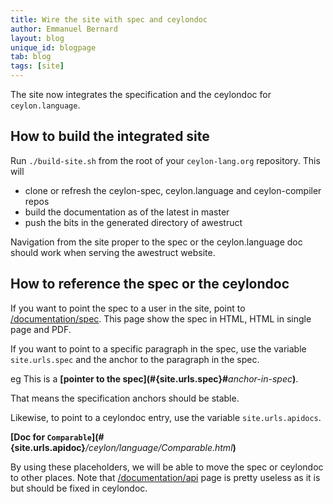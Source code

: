 ```yaml
---
title: Wire the site with spec and ceylondoc 
author: Emmanuel Bernard
layout: blog
unique_id: blogpage
tab: blog
tags: [site]
---
```

The site now integrates the specification and the ceylondoc for `ceylon.language`.

## How to build the integrated site

Run `./build-site.sh` from the root of your `ceylon-lang.org` repository.
This will 

- clone or refresh the ceylon-spec, ceylon.language and ceylon-compiler
repos 
- build the documentation as of the latest in master
- push the bits in the generated directory of awestruct

Navigation from the site proper to the spec or the ceylon.language doc should work
when serving the awestruct website.

## How to reference the spec or the ceylondoc

If you want to point the spec to a user in the site, point to [/documentation/spec](/documentation/spec).
This page show the spec in HTML, HTML in single page and PDF.

If you want to point to a specific paragraph in the spec, use the variable `site.urls.spec` and
the anchor to the paragraph in the spec.

eg This is a **\[**pointer to the spec**\](\#{site.urls.spec}#**_anchor-in-spec_**)**.

That means the specification anchors should be stable.

Likewise, to point to a ceylondoc entry, use the variable `site.urls.apidocs`.   

**\[**Doc for `Comparable`**\](\#{site.urls.apidoc}**_/ceylon/language/Comparable.html_**)**

By using these placeholders, we will be able to move the spec or ceylondoc to other places.
Note that [/documentation/api](/documentation/api) page is pretty useless as it is but
should be fixed in ceylondoc.

